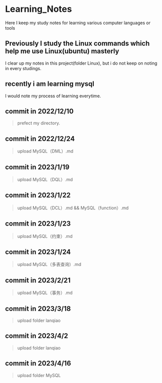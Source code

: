 # Learning_Notes
Here I keep my study notes for learning various computer languages or tools

## Previously I study the Linux commands which help me use Linux(ubuntu) masterly
   I clear up my notes in this project(folder Linux),
   but i do not keep on noting in every studings.

## recently i am learning mysql
   I would note my process of learning everytime.

## commit in 2022/12/10
  > prefect my directory.

## commit in 2022/12/24
  > upload MySQL（DML）.md

## commit in 2023/1/19
  > upload MySQL（DQL）.md

## commit in 2023/1/22
  > upload MySQL（DCL）.md && MySQL（function）.md

  ## commit in 2023/1/23
  > upload MySQL（约束）.md

## commit in 2023/1/24
  > upload MySQL（多表查询）.md

## commit in 2023/2/21
  > upload MySQL（事务）.md

## commit in 2023/3/18
  > upload folder lanqiao

## commit in 2023/4/2
  > upload folder lanqiao
  
## commit in 2023/4/16
  > upload folder MySQL
